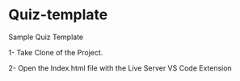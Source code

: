# Quiz-template
Sample Quiz Template

1- Take Clone of the Project.

2- Open the Index.html file with the Live Server VS Code Extension
